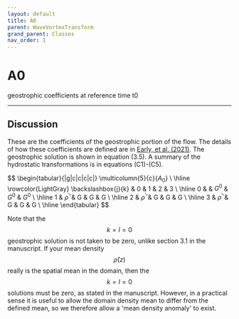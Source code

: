 ```yaml
---
layout: default
title: A0
parent: WaveVortexTransform
grand_parent: Classes
nav_order: 1
---
```


#  A0

geostrophic coefficients at reference time t0


---

## Discussion

These are the coefficients of the geostrophic portion of the flow. The details of how these coefficients are defined are in [Early, et al. (2021)](https://doi.org/10.1017/jfm.2020.995). The geostrophic solution is shown in equation (3.5). A summary of the hydrostatic transformations is in equations (C1)-(C5).

$$
\begin{tabular}{|g|c|c|c|c|}
\multicolumn{5}{c}{$A_0$} \\ \hline
\rowcolor{LightGray} \backslashbox{j}{k} & 0 & 1 & 2 & 3 \\ \hline
 0 &  & $G^0$ & $G^0$ & $G^0$ \\ \hline
 1 & $\bar{\rho}^\prime$ & G & G & G \\ \hline
 2 & $\bar{\rho}^\prime$ & G & G & G \\ \hline
 3 & $\bar{\rho}^\prime$ & G & G & G \\ \hline
\end{tabular}
$$


Note that the $$k=l=0$$ geostrophic solution is not taken to be zero, unlike section 3.1 in the manuscript. If your mean density $$\bar{\rho}(z)$$ really is the spatial mean in the domain, then the $$k=l=0$$ solutions must be zero, as stated in the manuscript. However, in a practical sense it is useful to allow the domain density mean to differ from the defined mean, so we therefore allow a 'mean density anomaly' to exist. 

